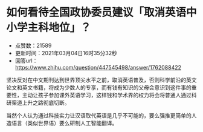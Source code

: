 # 如何看待全国政协委员建议「取消英语中小学主科地位」？
- 点赞数：21589
- 更新时间：2021年03月04日16时35分32秒
- 回答url：https://www.zhihu.com/question/447545498/answer/1762088422
<body>
 <p data-pid="nSF11X21">坚决反对在中文期刊达到世界顶尖水平之前，取消英语普及，否则科学前沿的英文论文和英文书籍，将成为少数人的专享，而有钱有知识的父母会意识到这件事的重要性，主动让孩子参加课外英语学习，这样钱和学术界的权力将会将普通人通过科研渠道上升之路彻底切断。</p>
 <p data-pid="4pvIlWNv">当然个人认为通过科技实力让汉语取代英语是几乎不可能的，要么强推更简单的人造语言（类似世界语）要么研制人工智能翻译。</p>
</body>